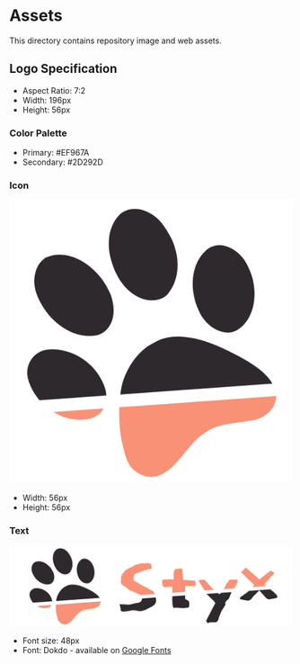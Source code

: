# Assets

This directory contains repository image and web assets.

## Logo Specification

-   Aspect Ratio: 7:2
-   Width: 196px
-   Height: 56px

### Color Palette

-   Primary: #EF967A
-   Secondary: #2D292D

### Icon

![Icon](icon.png)

-   Width: 56px
-   Height: 56px

### Text

![Logo](logo.png)

-   Font size: 48px
-   Font: Dokdo - available on [Google Fonts](https://fonts.google.com/specimen/Dokdo?query=dokdo#about)
